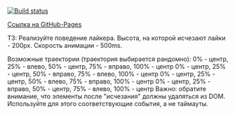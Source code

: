 [![Build status](https://ci.appveyor.com/api/projects/status/fjxspyuyon4dwfan?svg=true)](https://ci.appveyor.com/project/kiiyas/ahj-009-liker-widget)

[Ссылка на GitHub-Pages](https://kiiyas.github.io/AHJ-005_LIKER-WIDGET/)

ТЗ: Реализуйте поведение лайкера. Высота, на которой исчезают лайки - 200px.
Скорость анимации - 500ms.

Возможные траектории (траектория выбирается рандомно):
0% - центр, 25% - влево, 50% - центр, 75% - вправо, 100% - центр
0% - центр, 25% - центр, 50% - вправо, 75% - влево, 100% - центр
0% - центр, 25% - центр, 50% - влево, 75% - вправо, 100% - центр
0% - центр, 25% - вправо, 50% - центр, 75% - влево, 100% - центр
Важно: обратите внимание, что элементы после "исчезания" должны удаляться из DOM. Используйте для этого соответствующие события, а не таймауты.
